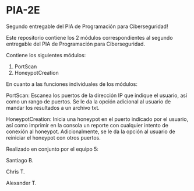 # PIA-2E
Segundo entregable del PIA de Programación para Ciberseguridad!

Este repositorio contiene los 2 módulos correspondientes al segundo entregable del PIA de Programación para Ciberseguridad.

Contiene los siguientes módulos:

1. PortScan
2. HoneypotCreation


En cuanto a las funciones individuales de los módulos:

PortScan: Escanea los puertos de la dirección IP que indique el usuario, así como un rango de puertos. Se le da la opción adicional al usuario de mandar los resultados a un archivo txt.

HoneypotCreation: Inicia una honeypot en el puerto indicado por el usuario, así como imprimir en la consola un reporte con cualquier intento de conexión al honeypot. Adicionalmente, se le da la opción al usuario de reiniciar el honeypot con otros puertos.

Realizado en conjunto por el equipo 5:

Santiago B.

Chris T.

Alexander T.
